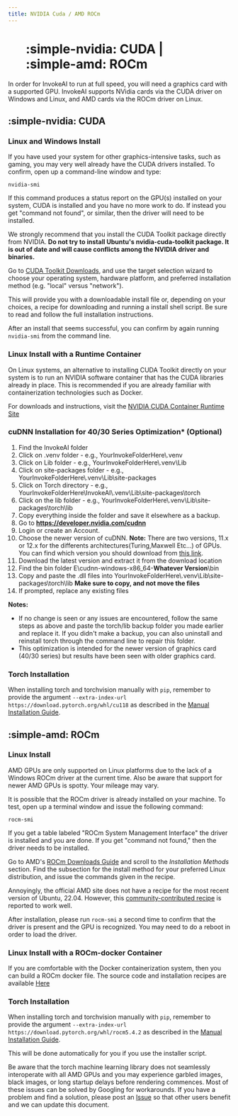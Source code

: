 ```yaml
---
title: NVIDIA Cuda / AMD ROCm
---
```


<figure markdown>

# :simple-nvidia: CUDA | :simple-amd: ROCm

</figure>

In order for InvokeAI to run at full speed, you will need a graphics
card with a supported GPU. InvokeAI supports NVidia cards via the CUDA
driver on Windows and Linux, and AMD cards via the ROCm driver on Linux.

## :simple-nvidia: CUDA

### Linux and Windows Install

If you have used your system for other graphics-intensive tasks, such
as gaming, you may very well already have the CUDA drivers
installed. To confirm, open up a command-line window and type:

```
nvidia-smi
```

If this command produces a status report on the GPU(s) installed on
your system, CUDA is installed and you have no more work to do. If
instead you get "command not found", or similar, then the driver will
need to be installed.

We strongly recommend that you install the CUDA Toolkit package
directly from NVIDIA. **Do not try to install Ubuntu's
nvidia-cuda-toolkit package. It is out of date and will cause
conflicts among the NVIDIA driver and binaries.**

Go to [CUDA Toolkit
Downloads](https://developer.nvidia.com/cuda-downloads), and use the
target selection wizard to choose your operating system, hardware
platform, and preferred installation method (e.g. "local" versus
"network").

This will provide you with a downloadable install file or, depending
on your choices, a recipe for downloading and running a install shell
script. Be sure to read and follow the full installation instructions.

After an install that seems successful, you can confirm by again
running `nvidia-smi` from the command line.

### Linux Install with a Runtime Container

On Linux systems, an alternative to installing CUDA Toolkit directly on
your system is to run an NVIDIA software container that has the CUDA
libraries already in place. This is recommended if you are already 
familiar with containerization technologies such as Docker.

For downloads and instructions, visit the [NVIDIA CUDA Container
Runtime Site](https://developer.nvidia.com/nvidia-container-runtime)

### cuDNN Installation for 40/30 Series Optimization* (Optional)

1. Find the InvokeAI folder
2. Click on .venv folder - e.g., YourInvokeFolderHere\\.venv
3. Click on Lib folder - e.g., YourInvokeFolderHere\\.venv\Lib
4. Click on site-packages folder - e.g., YourInvokeFolderHere\\.venv\Lib\site-packages
5. Click on Torch directory - e.g., YourInvokeFolderHere\InvokeAI\\.venv\Lib\site-packages\torch
6. Click on the lib folder - e.g., YourInvokeFolderHere\\.venv\Lib\site-packages\torch\lib
7. Copy everything inside the folder and save it elsewhere as a backup.
8. Go to __https://developer.nvidia.com/cudnn__
9. Login or create an Account. 
10. Choose the newer version of cuDNN. **Note:** 
There are two versions, 11.x or 12.x for the differents architectures(Turing,Maxwell Etc...) of GPUs.
You can find which version you should download from [this link](https://docs.nvidia.com/deeplearning/cudnn/support-matrix/index.html).
13. Download the latest version and extract it from the download location
14. Find the bin folder E\cudnn-windows-x86_64-__Whatever Version__\bin
15. Copy and paste the .dll files into YourInvokeFolderHere\\.venv\Lib\site-packages\torch\lib **Make sure to copy, and not move the files**
16. If prompted, replace any existing files 

**Notes:** 
* If no change is seen or any issues are encountered, follow the same steps as above and paste the torch/lib backup folder you made earlier and replace it. If you didn't make a backup, you can also uninstall and reinstall torch through the command line to repair this folder. 
* This optimization is  intended for the newer version of graphics card (40/30 series) but results have been seen with older graphics card.


### Torch Installation

When installing torch and torchvision manually with `pip`, remember to provide
the argument `--extra-index-url
https://download.pytorch.org/whl/cu118` as described in the [Manual
Installation Guide](020_INSTALL_MANUAL.md).

## :simple-amd: ROCm

### Linux Install

AMD GPUs are only supported on Linux platforms due to the lack of a
Windows ROCm driver at the current time. Also be aware that support
for newer AMD GPUs is spotty. Your mileage may vary.

It is possible that the ROCm driver is already installed on your
machine. To test, open up a terminal window and issue the following
command:

```
rocm-smi
```

If you get a table labeled "ROCm System Management Interface" the
driver is installed and you are done. If you get "command not found,"
then the driver needs to be installed.

Go to AMD's [ROCm Downloads
Guide](https://rocmdocs.amd.com/en/latest/Installation_Guide/Installation_new.html#installation-methods)
and scroll to the _Installation Methods_ section. Find the subsection
for the install method for your preferred Linux distribution, and
issue the commands given in the recipe.

Annoyingly, the official AMD site does not have a recipe for the most
recent version of Ubuntu, 22.04. However, this [community-contributed
recipe](https://novaspirit.github.io/amdgpu-rocm-ubu22/) is reported
to work well.

After installation, please run `rocm-smi` a second time to confirm
that the driver is present and the GPU is recognized. You may need to
do a reboot in order to load the driver.

### Linux Install with a ROCm-docker Container

If you are comfortable with the Docker containerization system, then
you can build a ROCm docker file. The source code and installation
recipes are available
[Here](https://github.com/RadeonOpenCompute/ROCm-docker/blob/master/quick-start.md)

### Torch Installation

When installing torch and torchvision manually with `pip`, remember to provide
the argument `--extra-index-url
https://download.pytorch.org/whl/rocm5.4.2` as described in the [Manual
Installation Guide](020_INSTALL_MANUAL.md).

This will be done automatically for you if you use the installer
script.

Be aware that the torch machine learning library does not seamlessly
interoperate with all AMD GPUs and you may experience garbled images,
black images, or long startup delays before rendering commences. Most
of these issues can be solved by Googling for workarounds. If you have
a problem and find a solution, please post an
[Issue](https://github.com/invoke-ai/InvokeAI/issues) so that other
users benefit and we can update this document.
